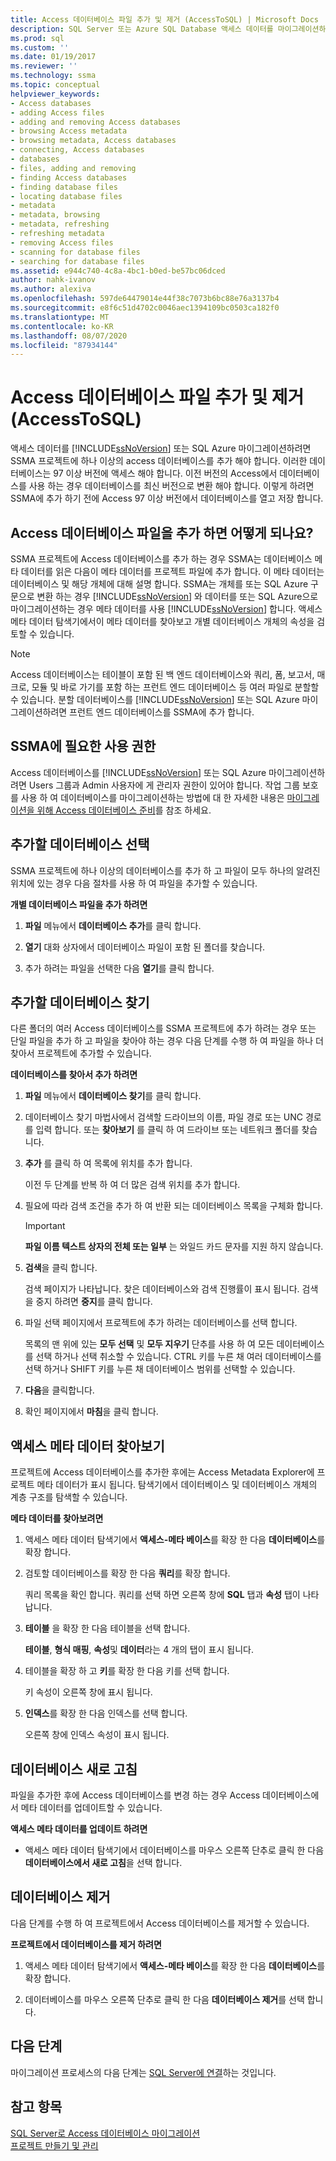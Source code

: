 ```yaml
---
title: Access 데이터베이스 파일 추가 및 제거 (AccessToSQL) | Microsoft Docs
description: SQL Server 또는 Azure SQL Database 액세스 데이터를 마이그레이션하기 위해 SSMA 프로젝트에서 또는에서 Access 데이터베이스를 추가 하거나 제거 하는 방법에 대해 알아봅니다.
ms.prod: sql
ms.custom: ''
ms.date: 01/19/2017
ms.reviewer: ''
ms.technology: ssma
ms.topic: conceptual
helpviewer_keywords:
- Access databases
- adding Access files
- adding and removing Access databases
- browsing Access metadata
- browsing metadata, Access databases
- connecting, Access databases
- databases
- files, adding and removing
- finding Access databases
- finding database files
- locating database files
- metadata
- metadata, browsing
- metadata, refreshing
- refreshing metadata
- removing Access files
- scanning for database files
- searching for database files
ms.assetid: e944c740-4c8a-4bc1-b0ed-be57bc06dced
author: nahk-ivanov
ms.author: alexiva
ms.openlocfilehash: 597de64479014e44f38c7073b6bc88e76a3137b4
ms.sourcegitcommit: e8f6c51d4702c0046aec1394109bc0503ca182f0
ms.translationtype: MT
ms.contentlocale: ko-KR
ms.lasthandoff: 08/07/2020
ms.locfileid: "87934144"
---
```

# <a name="adding-and-removing-access-database-files-accesstosql"></a>Access 데이터베이스 파일 추가 및 제거 (AccessToSQL)
액세스 데이터를 [!INCLUDE[ssNoVersion](../../includes/ssnoversion-md.md)] 또는 SQL Azure 마이그레이션하려면 SSMA 프로젝트에 하나 이상의 access 데이터베이스를 추가 해야 합니다. 이러한 데이터베이스는 97 이상 버전에 액세스 해야 합니다. 이전 버전의 Access에서 데이터베이스를 사용 하는 경우 데이터베이스를 최신 버전으로 변환 해야 합니다. 이렇게 하려면 SSMA에 추가 하기 전에 Access 97 이상 버전에서 데이터베이스를 열고 저장 합니다.  
  
## <a name="what-happens-when-you-add-access-database-files"></a>Access 데이터베이스 파일을 추가 하면 어떻게 되나요?  
SSMA 프로젝트에 Access 데이터베이스를 추가 하는 경우 SSMA는 데이터베이스 메타 데이터를 읽은 다음이 메타 데이터를 프로젝트 파일에 추가 합니다. 이 메타 데이터는 데이터베이스 및 해당 개체에 대해 설명 합니다. SSMA는 개체를 또는 SQL Azure 구문으로 변환 하는 경우 [!INCLUDE[ssNoVersion](../../includes/ssnoversion-md.md)] 와 데이터를 또는 SQL Azure으로 마이그레이션하는 경우 메타 데이터를 사용 [!INCLUDE[ssNoVersion](../../includes/ssnoversion-md.md)] 합니다. 액세스 메타 데이터 탐색기에서이 메타 데이터를 찾아보고 개별 데이터베이스 개체의 속성을 검토할 수 있습니다.  
  
> [!NOTE]  
> Access 데이터베이스는 테이블이 포함 된 백 엔드 데이터베이스와 쿼리, 폼, 보고서, 매크로, 모듈 및 바로 가기를 포함 하는 프런트 엔드 데이터베이스 등 여러 파일로 분할할 수 있습니다. 분할 데이터베이스를 [!INCLUDE[ssNoVersion](../../includes/ssnoversion-md.md)] 또는 SQL Azure 마이그레이션하려면 프런트 엔드 데이터베이스를 SSMA에 추가 합니다.  
  
## <a name="permissions-that-are-required-by-ssma"></a>SSMA에 필요한 사용 권한  
Access 데이터베이스를 [!INCLUDE[ssNoVersion](../../includes/ssnoversion-md.md)] 또는 SQL Azure 마이그레이션하려면 Users 그룹과 Admin 사용자에 게 관리자 권한이 있어야 합니다. 작업 그룹 보호를 사용 하 여 데이터베이스를 마이그레이션하는 방법에 대 한 자세한 내용은 [마이그레이션을 위해 Access 데이터베이스 준비](preparing-access-databases-for-migration-accesstosql.md)를 참조 하세요.  
  
## <a name="selecting-databases-to-add"></a>추가할 데이터베이스 선택  
SSMA 프로젝트에 하나 이상의 데이터베이스를 추가 하 고 파일이 모두 하나의 알려진 위치에 있는 경우 다음 절차를 사용 하 여 파일을 추가할 수 있습니다.  
  
**개별 데이터베이스 파일을 추가 하려면**  
  
1.  **파일** 메뉴에서 **데이터베이스 추가**를 클릭 합니다.  
  
2.  **열기** 대화 상자에서 데이터베이스 파일이 포함 된 폴더를 찾습니다.  
  
3.  추가 하려는 파일을 선택한 다음 **열기**를 클릭 합니다.  
  
## <a name="finding-databases-to-add"></a>추가할 데이터베이스 찾기  
다른 폴더의 여러 Access 데이터베이스를 SSMA 프로젝트에 추가 하려는 경우 또는 단일 파일을 추가 하 고 파일을 찾아야 하는 경우 다음 단계를 수행 하 여 파일을 하나 더 찾아서 프로젝트에 추가할 수 있습니다.  
  
**데이터베이스를 찾아서 추가 하려면**  
  
1.  **파일** 메뉴에서 **데이터베이스 찾기**를 클릭 합니다.  
  
2.  데이터베이스 찾기 마법사에서 검색할 드라이브의 이름, 파일 경로 또는 UNC 경로를 입력 합니다. 또는 **찾아보기** 를 클릭 하 여 드라이브 또는 네트워크 폴더를 찾습니다.  
  
3.  **추가** 를 클릭 하 여 목록에 위치를 추가 합니다.  
  
    이전 두 단계를 반복 하 여 더 많은 검색 위치를 추가 합니다.  
  
4.  필요에 따라 검색 조건을 추가 하 여 반환 되는 데이터베이스 목록을 구체화 합니다.  
  
    > [!IMPORTANT]  
    > **파일 이름 텍스트 상자의 전체 또는 일부** 는 와일드 카드 문자를 지원 하지 않습니다.  
  
5.  **검색**을 클릭 합니다.  
  
    검색 페이지가 나타납니다. 찾은 데이터베이스와 검색 진행률이 표시 됩니다. 검색을 중지 하려면 **중지**를 클릭 합니다.  
  
6.  파일 선택 페이지에서 프로젝트에 추가 하려는 데이터베이스를 선택 합니다.  
  
    목록의 맨 위에 있는 **모두 선택** 및 **모두 지우기** 단추를 사용 하 여 모든 데이터베이스를 선택 하거나 선택 취소할 수 있습니다. CTRL 키를 누른 채 여러 데이터베이스를 선택 하거나 SHIFT 키를 누른 채 데이터베이스 범위를 선택할 수 있습니다.  
  
7.  **다음**을 클릭합니다.  
  
8.  확인 페이지에서 **마침**을 클릭 합니다.  
  
## <a name="browsing-access-metadata"></a>액세스 메타 데이터 찾아보기  
프로젝트에 Access 데이터베이스를 추가한 후에는 Access Metadata Explorer에 프로젝트 메타 데이터가 표시 됩니다. 탐색기에서 데이터베이스 및 데이터베이스 개체의 계층 구조를 탐색할 수 있습니다.  
  
**메타 데이터를 찾아보려면**  
  
1.  액세스 메타 데이터 탐색기에서 **액세스-메타 베이스**를 확장 한 다음 **데이터베이스**를 확장 합니다.  
  
2.  검토할 데이터베이스를 확장 한 다음 **쿼리**를 확장 합니다.  
  
    쿼리 목록을 확인 합니다. 쿼리를 선택 하면 오른쪽 창에 **SQL** 탭과 **속성** 탭이 나타납니다.  
  
3.  **테이블** 을 확장 한 다음 테이블을 선택 합니다.  
  
    **테이블**, **형식 매핑**, **속성**및 **데이터**라는 4 개의 탭이 표시 됩니다.  
  
4.  테이블을 확장 하 고 **키**를 확장 한 다음 키를 선택 합니다.  
  
    키 속성이 오른쪽 창에 표시 됩니다.  
  
5.  **인덱스**를 확장 한 다음 인덱스를 선택 합니다.  
  
    오른쪽 창에 인덱스 속성이 표시 됩니다.  
  
## <a name="refreshing-databases"></a>데이터베이스 새로 고침  
파일을 추가한 후에 Access 데이터베이스를 변경 하는 경우 Access 데이터베이스에서 메타 데이터를 업데이트할 수 있습니다.  
  
**액세스 메타 데이터를 업데이트 하려면**  
  
-   액세스 메타 데이터 탐색기에서 데이터베이스를 마우스 오른쪽 단추로 클릭 한 다음 **데이터베이스에서 새로 고침**을 선택 합니다.  
  
## <a name="removing-databases"></a>데이터베이스 제거  
다음 단계를 수행 하 여 프로젝트에서 Access 데이터베이스를 제거할 수 있습니다.  
  
**프로젝트에서 데이터베이스를 제거 하려면**  
  
1.  액세스 메타 데이터 탐색기에서 **액세스-메타 베이스**를 확장 한 다음 **데이터베이스**를 확장 합니다.  
  
2.  데이터베이스를 마우스 오른쪽 단추로 클릭 한 다음 **데이터베이스 제거**를 선택 합니다.  
  
## <a name="next-step"></a>다음 단계  
마이그레이션 프로세스의 다음 단계는 [SQL Server에 연결](https://msdn.microsoft.com/bb8c4bde-cfc2-4636-92ae-5dd24abe9536)하는 것입니다.  
  
## <a name="see-also"></a>참고 항목  
[SQL Server로 Access 데이터베이스 마이그레이션](migrating-access-databases-to-sql-server-azure-sql-db-accesstosql.md)  
[프로젝트 만들기 및 관리](creating-and-managing-projects-accesstosql.md)  
  
